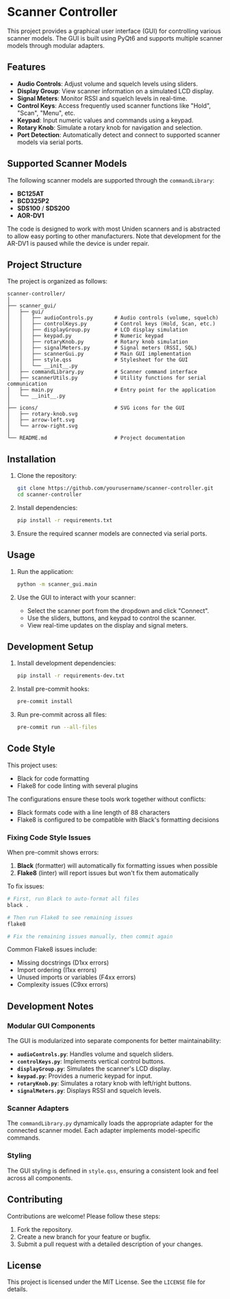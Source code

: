 # Scanner Controller

This project provides a graphical user interface (GUI) for controlling various scanner models. The GUI is built using PyQt6 and supports multiple scanner models through modular adapters.

## Features

- **Audio Controls**: Adjust volume and squelch levels using sliders.
- **Display Group**: View scanner information on a simulated LCD display.
- **Signal Meters**: Monitor RSSI and squelch levels in real-time.
- **Control Keys**: Access frequently used scanner functions like "Hold", "Scan", "Menu", etc.
- **Keypad**: Input numeric values and commands using a keypad.
- **Rotary Knob**: Simulate a rotary knob for navigation and selection.
- **Port Detection**: Automatically detect and connect to supported scanner models via serial ports.

## Supported Scanner Models

The following scanner models are supported through the `commandLibrary`:

- **BC125AT**
- **BCD325P2**
- **SDS100** / **SDS200**
- **AOR-DV1**

The code is designed to work with most Uniden scanners and is abstracted to allow easy porting to other manufacturers. Note that development for the AR-DV1 is paused while the device is under repair.

## Project Structure

The project is organized as follows:

```
scanner-controller/
│
├── scanner_gui/
│   ├── gui/
│   │   ├── audioControls.py       # Audio controls (volume, squelch)
│   │   ├── controlKeys.py         # Control keys (Hold, Scan, etc.)
│   │   ├── displayGroup.py        # LCD display simulation
│   │   ├── keypad.py              # Numeric keypad
│   │   ├── rotaryKnob.py          # Rotary knob simulation
│   │   ├── signalMeters.py        # Signal meters (RSSI, SQL)
│   │   ├── scannerGui.py          # Main GUI implementation
│   │   ├── style.qss              # Stylesheet for the GUI
│   │   └── __init__.py
│   ├── commandLibrary.py          # Scanner command interface
│   ├── scannerUtils.py            # Utility functions for serial communication
│   ├── main.py                    # Entry point for the application
│   └── __init__.py
│
├── icons/                         # SVG icons for the GUI
│   ├── rotary-knob.svg
│   ├── arrow-left.svg
│   └── arrow-right.svg
│
└── README.md                      # Project documentation
```

## Installation

1. Clone the repository:

   ```bash
   git clone https://github.com/yourusername/scanner-controller.git
   cd scanner-controller
   ```

2. Install dependencies:

   ```bash
   pip install -r requirements.txt
   ```

3. Ensure the required scanner models are connected via serial ports.

## Usage

1. Run the application:

   ```bash
   python -m scanner_gui.main
   ```

2. Use the GUI to interact with your scanner:
   - Select the scanner port from the dropdown and click "Connect".
   - Use the sliders, buttons, and keypad to control the scanner.
   - View real-time updates on the display and signal meters.

## Development Setup

1. Install development dependencies:

   ```bash
   pip install -r requirements-dev.txt
   ```

2. Install pre-commit hooks:

   ```bash
   pre-commit install
   ```

3. Run pre-commit across all files:
   ```bash
   pre-commit run --all-files
   ```

## Code Style

This project uses:

- Black for code formatting
- Flake8 for code linting with several plugins

The configurations ensure these tools work together without conflicts:

- Black formats code with a line length of 88 characters
- Flake8 is configured to be compatible with Black's formatting decisions

### Fixing Code Style Issues

When pre-commit shows errors:

1. **Black** (formatter) will automatically fix formatting issues when possible
2. **Flake8** (linter) will report issues but won't fix them automatically

To fix issues:

```bash
# First, run Black to auto-format all files
black .

# Then run Flake8 to see remaining issues
flake8

# Fix the remaining issues manually, then commit again
```

Common Flake8 issues include:

- Missing docstrings (D1xx errors)
- Import ordering (I1xx errors)
- Unused imports or variables (F4xx errors)
- Complexity issues (C9xx errors)

## Development Notes

### Modular GUI Components

The GUI is modularized into separate components for better maintainability:

- **`audioControls.py`**: Handles volume and squelch sliders.
- **`controlKeys.py`**: Implements vertical control buttons.
- **`displayGroup.py`**: Simulates the scanner's LCD display.
- **`keypad.py`**: Provides a numeric keypad for input.
- **`rotaryKnob.py`**: Simulates a rotary knob with left/right buttons.
- **`signalMeters.py`**: Displays RSSI and squelch levels.

### Scanner Adapters

The `commandLibrary.py` dynamically loads the appropriate adapter for the connected scanner model. Each adapter implements model-specific commands.

### Styling

The GUI styling is defined in `style.qss`, ensuring a consistent look and feel across all components.

## Contributing

Contributions are welcome! Please follow these steps:

1. Fork the repository.
2. Create a new branch for your feature or bugfix.
3. Submit a pull request with a detailed description of your changes.

## License

This project is licensed under the MIT License. See the `LICENSE` file for details.
